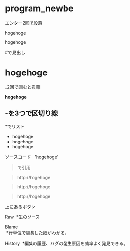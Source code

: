 # program_newbe
エンター2回で段落

hogehoge

hogehoge

#で見出し　

# hogehoge

_2回で囲むと強調 　

__hogehoge__


-を3つで区切り線 
---

*でリスト

* hogehoge
* hogehoge
* hogehoge

ソースコード　'hogehoge'

>で引用

>http://hogehoge

>http://hogehoge

>http://hogehoge

上にあるボタン

Raw
  *生のソース
  
Blame  
  *行単位で編集した奴がわかる。

History
  *編集の履歴、バグの発生原因を効率よく発見できる。
